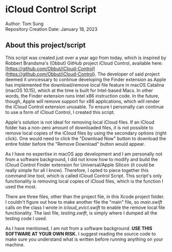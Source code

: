 # iCloud Control Script

Author: Tom Sung<br>
Repository Creation Date: January 18, 2023

## About this project/script

This script was created just over a year ago from today, which is inspired by Robbert Brandsma's (Obbut) GitHub project iCloud Control, available here: [https://github.com/Obbut/iCloud-Control](https://github.com/Obbut/iCloud-Control). The developer of said project deemed it unncessary to continue developing the Finder extension as Apple has implemented the download/remove local file feature in macOS Catalina (macOS 10.15), which at the time is built for Intel-based Macs. In other words, the Finder extension runs Intel x86 instruction code. In the future, though, Apple will remove support for x86 applications, which will render the iCloud Control extension unusable. To ensure I personally can continue to use a form of iCloud Control, I created this script.

Apple's solution is not ideal for removing local iCloud files. If an iCloud folder has a non-zero amount of downloaded files, it is not possible to remove local copies of the iCloud files by using the secondary options (right click). One would need to click the "Download Now" button to download the entire folder before the "Remove Download" button would appear.

As I have no expertise in macOS app development and I am personally not from a software background, I did not know how to modify and build the iCloud Control Finder extension for Universal/Apple Silicon (it could be really simple for all I know). Therefore, I opted to piece together this command line tool, which is called iCloud Control Script. This script's only functionality is removing local copies of iCloud files, which is the function I used the most.

There are three files, other than the project file, in this Xcode project folder. I couldn't figure out how to make another file the "main" file, so _main.swift_ calls on the class I wrote in _icloud_evict.swift_ to enable the remove local file functionality. The last file, _testing.swift_, is simply where I dumped all the testing code I used.

As I have mentioned, I am not from a software background. **USE THIS SOFTWARE AT YOUR OWN RISK.** I suggest reading the source code to make sure you understand what is written before running anything on your machine.
